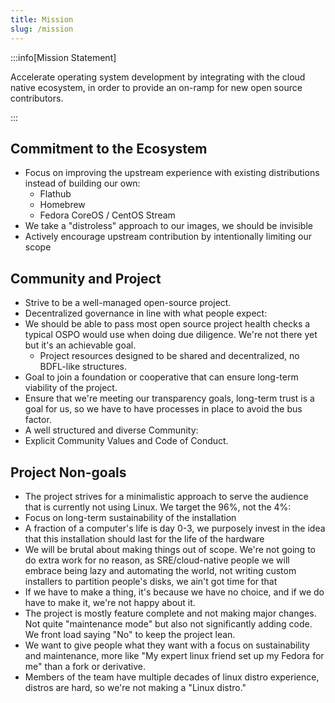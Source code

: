 ```yaml
---
title: Mission
slug: /mission
---
```


:::info[Mission Statement]

Accelerate operating system development by integrating with the cloud native ecosystem, in order to provide an on-ramp for new open source contributors.

:::

## Commitment to the Ecosystem

- Focus on improving the upstream experience with existing distributions instead of building our own:
  - Flathub
  - Homebrew
  - Fedora CoreOS / CentOS Stream
- We take a "distroless" approach to our images, we should be invisible
- Actively encourage upstream contribution by intentionally limiting our scope

## Community and Project

- Strive to be a well-managed open-source project.
- Decentralized governance in line with what people expect:
- We should be able to pass most open source project health checks a typical OSPO would use when doing due diligence. We're not there yet but it's an achievable goal.
  - Project resources designed to be shared and decentralized, no BDFL-like structures.
- Goal to join a foundation or cooperative that can ensure long-term viability of the project.
- Ensure that we're meeting our transparency goals, long-term trust is a goal for us, so we have to have processes in place to avoid the bus factor.
- A well structured and diverse Community:
- Explicit Community Values and Code of Conduct.

## Project Non-goals

- The project strives for a minimalistic approach to serve the audience that is currently not using Linux. We target the 96%, not the 4%:
- Focus on long-term sustainability of the installation
- A fraction of a computer's life is day 0-3, we purposely invest in the idea that this installation should last for the life of the hardware
- We will be brutal about making things out of scope. We're not going to do extra work for no reason, as SRE/cloud-native people we will embrace being lazy and automating the world, not writing custom installers to partition people's disks, we ain't got time for that
- If we have to make a thing, it's because we have no choice, and if we do have to make it, we're not happy about it.
- The project is mostly feature complete and not making major changes. Not quite "maintenance mode" but also not significantly adding code. We front load saying "No" to keep the project lean.
- We want to give people what they want with a focus on sustainability and maintenance, more like "My expert linux friend set up my Fedora for me" than a fork or derivative.
- Members of the team have multiple decades of linux distro experience, distros are hard, so we're not making a "Linux distro."

